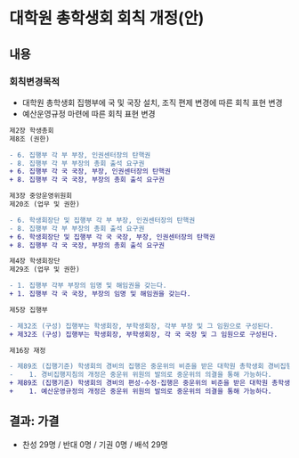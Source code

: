 대학원 총학생회 회칙 개정(안)
===

## 내용
### 회칙변경목적

- 대학원 총학생회 집행부에 국 및 국장 설치, 조직 편제 변경에 따른 회칙 표현 변경
- 예산운영규정 마련에 따른 회칙 표현 변경

```diff
제2장 학생총회
제8조 (권한)

- 6. 집행부 각 부 부장, 인권센터장의 탄핵권
- 8. 집행부 각 부 부장의 총회 출석 요구권
+ 6. 집행부 각 국 국장, 부장, 인권센터장의 탄핵권
+ 8. 집행부 각 국 국장, 부장의 총회 출석 요구권

```
```diff
제3장 중앙운영위원회
제20조 (업무 및 권한)

- 6. 학생회장단 및 집행부 각 부 부장, 인권센터장의 탄핵권
- 8. 집행부 각 부 부장의 총회 출석 요구권
+ 6. 학생회장단 및 집행부 각 국 국장, 부장, 인권센터장의 탄핵권
+ 8. 집행부 각 국 국장, 부장의 총회 출석 요구권

```
```diff
제4장 학생회장단
제29조 (업무 및 권한)

- 1. 집행부 각부 부장의 임명 및 해임권을 갖는다.
+ 1. 집행부 각 국 국장, 부장의 임명 및 해임권을 갖는다.


```
```diff
제5장 집행부

- 제32조 (구성) 집행부는 학생회장, 부학생회장, 각부 부장 및 그 임원으로 구성된다.
+ 제32조 (구성) 집행부는 학생회장, 부학생회장, 각 국 국장 및 그 임원으로 구성된다.

```

```diff
제16장 재정

- 제89조 (집행기준) 학생회의 경비의 집행은 중운위의 비준을 받은 대학원 총학생회 경비집행지침에 따라야 한다.
-    1. 경비집행지침의 개정은 중운위 위원의 발의로 중운위의 의결을 통해 가능하다.
+ 제89조 (집행기준) 학생회의 경비의 편성·수정·집행은 중운위의 비준을 받은 대학원 총학생회 예산운영규정에 따라야 한다.
+    1. 예산운영규정의 개정은 중운위 위원의 발의로 중운위의 의결을 통해 가능하다.
```

## 결과: 가결
- 찬성 29명 / 반대 0명 / 기권 0명 / 배석 29명
